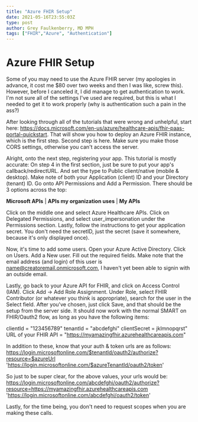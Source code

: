 ```yaml
---
title: "Azure FHIR Setup"
date: 2021-05-16T23:55:03Z
type: post
author: Grey Faulkenberry, MD MPH
tags: ["FHIR","Azure", "Authentication"]
---
```

# Azure FHIR Setup

Some of you may need to use the Azure FHIR server (my apologies in advance, it cost me $80 over two weeks and then I was like, screw this). However, before I canceled it, I did manage to get authentication to work. I'm not sure all of the settings I've used are required, but this is what I needed to get it to work properly (why is authentication such a pain in the ass?)

After looking through all of the tutorials that were wrong and unhelpful, start here: https://docs.microsoft.com/en-us/azure/healthcare-apis/fhir-paas-portal-quickstart. That will show you how to deploy an Azure FHIR instance, which is the first step. Second step is here. Make sure you make those CORS settings, otherwise you can't access the server.

Alright, onto the next step, registering your app. This tutorial is mostly accurate: On step 4 in the first section, just be sure to put your app's callback/redirectURL. And set the type to Public client/native (mobile & desktop). Make note of both your Application (client) ID and your Directory (tenant) ID. Go onto API Permissions and Add a Permission. There should be 3 options across the top:

**Microsoft APIs** | **APIs my organization uses** | **My APIs**


Click on the middle one and select Azure Healthcare APIs. Click on Delegated Permissions, and select user_impersonation under the Permissions section. Lastly, follow the instructions to get your application secret. You don't need the secretID, just the secret (save it somewhere, because it's only displayed once).

Now, it's time to add some users. Open your Azure Active Directory. Click on Users. Add a New user. Fill out the required fields. Make note that the email address (and login) of this user is name@creatoremail.onmicrosoft.com, I haven't yet been able to signin with an outside email. 

Lastly, go back to your Azure API for FHIR, and click on Access Control (IAM). Click Add -> Add Role Assignment. Under Role, select FHIR Contributor (or whatever you think is appropriate), search for the user in the Select field. After you've chosen, just click Save, and that should be the setup from the server side. It should now work with the normal SMART on FHIR/Oauth2 flow, as long as you have the following items:

clientId = "123456789"
tenantId = "abcdefghi"
clientSecret = jklmnopqrst"
URL of your FHIR API = "https://myamazingfhir.azurehealthcareapis.com"

In addition to these, know that your auth & token urls are as follows:
https://login.microsoftonline.com/$tenantId/oauth2/authorize?resource=$azureUrl
'https://login.microsoftonline.com/$azureTenantId/oauth2/token'

So just to be super clear, for the above values, your urls would be:
https://login.microsoftonline.com/abcdefghi/oauth2/authorize?resource=https://myamazingfhir.azurehealthcareapis.com
'https://login.microsoftonline.com/abcdefghi/oauth2/token'

Lastly, for the time being, you don't need to request scopes when you are making these calls.